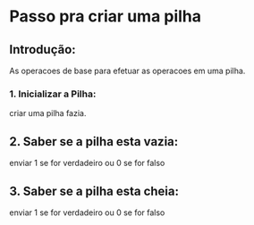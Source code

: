 # Passo pra criar uma pilha 

## Introdução:
As operacoes de base para efetuar as operacoes em uma pilha.

### 1. Inicializar a Pilha:
criar uma pilha fazia.

## 2. Saber se a pilha esta vazia:
enviar 1 se for verdadeiro ou 0 se for falso

## 3. Saber se a pilha esta cheia:
enviar 1 se for verdadeiro ou 0 se for falso


